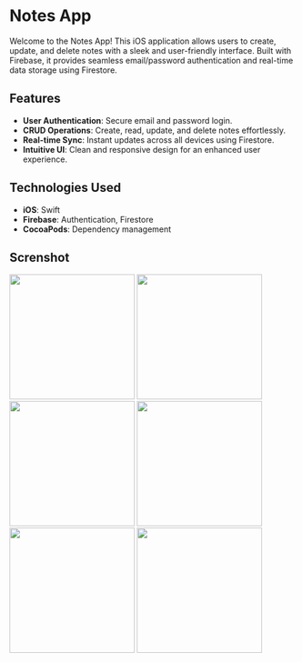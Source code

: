# Notes App

Welcome to the Notes App! This iOS application allows users to create, update, and delete notes with a sleek and user-friendly interface. Built with Firebase, it provides seamless email/password authentication and real-time data storage using Firestore.

## Features

- **User Authentication**: Secure email and password login.
- **CRUD Operations**: Create, read, update, and delete notes effortlessly.
- **Real-time Sync**: Instant updates across all devices using Firestore.
- **Intuitive UI**: Clean and responsive design for an enhanced user experience.

## Technologies Used

- **iOS**: Swift
- **Firebase**: Authentication, Firestore
- **CocoaPods**: Dependency management

## Screnshot  

<p>
     <img src="https://github.com/user-attachments/assets/1496386a-fc73-4ef4-a9fa-e0905a3dead1" width="220px">
     <img src="https://github.com/user-attachments/assets/cd95df98-63cf-4646-90ca-c884c8797f41" width="220px">
     <img src="https://github.com/user-attachments/assets/7576bcc7-1813-4dfd-a355-d6677389e671" width="220px">
     <img src="https://github.com/user-attachments/assets/53d0d460-b510-4257-a274-ffe8c94474dc" width="220px">
     <img src="https://github.com/user-attachments/assets/0ffe7015-d6c7-4075-baf3-4a90b9dfe141" width="220px">
     <img src="https://github.com/user-attachments/assets/0ffe7015-d6c7-4075-baf3-4a90b9dfe141" width="220px">
</p>








